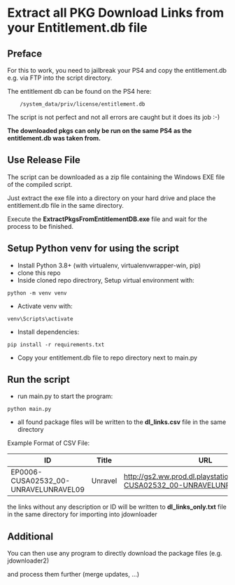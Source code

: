 # Extract all PKG Download Links from your Entitlement.db file

## Preface

For this to work, you need to jailbreak your PS4 and copy the entitlement.db e.g. via FTP into the script directory.

The entitlement db can be found on the PS4 here:

````
    /system_data/priv/license/entitlement.db
````

The script is not perfect and not all errors are caught but it does its job :-)


**The downloaded pkgs can only be run on the same PS4 as the entitlement.db was taken from.**

## Use Release File

The script can be downloaded as a zip file containing the Windows EXE file of the compiled script. 

Just extract the exe file into a directory on your hard drive and place the entitlement.db file in the same directory.

Execute the **ExtractPkgsFromEntitlementDB.exe** file and wait for the process to be finished.


## Setup Python venv for using the script

- Install Python 3.8+ (with virtualenv, virtualenvwrapper-win, pip)
- clone this repo
- Inside cloned repo directrory, Setup virtual environment with:
````shell    
python -m venv venv
````
- Activate venv with:
````shell
venv\Scripts\activate
````
- Install dependencies:
````shell
pip install -r requirements.txt
````
- Copy your entitlement.db file to repo directory next to main.py

## Run the script

- run main.py to start the program:

````shell
python main.py
````
- all found package files will be written to the **dl_links.csv** file in the same directory

Example Format of CSV File:

|ID|Title|URL|
| --- | ---| ---|
|EP0006-CUSA02532_00-UNRAVELUNRAVEL09 |Unravel | http://gs2.ww.prod.dl.playstation.net/.../EP0006-CUSA02532_00-UNRAVELUNRAVEL09.pkg

the links without any description or ID will be written to **dl_links_only.txt** file in the same directory for importing into jdownloader
## Additional

You can then use any program to directly download the package files (e.g. jdownloader2)

and process them further (merge updates, ...)

